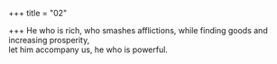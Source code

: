 +++
title = "02"

+++
He who is rich, who smashes afflictions, while finding goods and  increasing prosperity,  
let him accompany us, he who is powerful.  